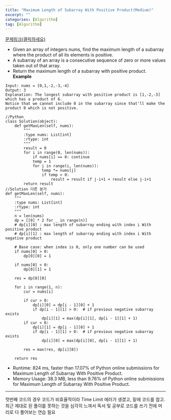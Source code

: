 ```yaml
---
title: "Maximum Length of Subarray With Positive Product(Medium)"
excerpt: ""
categories: [Algorithm]
tag: [Algorithm]
---
```

[문제링크(클릭하세요)](https://leetcode.com/problems/maximum-length-of-subarray-with-positive-product/)
+ Given an array of integers nums, find the maximum length of a subarray where the product of all its elements is positive.
+ A subarray of an array is a consecutive sequence of zero or more values taken out of that array.
+ Return the maximum length of a subarray with positive product.
**Example**

```
Input: nums = [0,1,-2,-3,-4]
Output: 3
Explanation: The longest subarray with positive product is [1,-2,-3] which has a product of 6.
Notice that we cannot include 0 in the subarray since that'll make the product 0 which is not positive.
```

```
//Python
class Solution(object):
    def getMaxLen(self, nums):
        """
        :type nums: List[int]
        :rtype: int
        """
        result = 0
        for i in range(0, len(nums)):
            if nums[i] == 0: continue
            temp = 1
            for j in range(i, len(nums)):
                temp *= nums[j]
                if temp > 0:
                    result = result if j-i+1 < result else j-i+1
        return result
//Solution 다른 분거
def getMaxLen(self, nums):
    """
    :type nums: List[int]
    :rtype: int
    """
    n = len(nums)
    dp = [[0] * 2 for _ in range(n)]
    # dp[i][0] : max length of subarray ending with index i With positive product
    # dp[i][1] : max length of subarray ending with index i With negative product

    # Base case: when index is 0, only one number can be used
    if nums[0] > 0:
        dp[0][0] = 1

    if nums[0] < 0:
        dp[0][1] = 1

    res = dp[0][0]

    for i in range(1, n):
        cur = nums[i]

        if cur > 0:
            dp[i][0] = dp[i - 1][0] + 1
            if dp[i - 1][1] > 0:  # if previous negative subarray exists
                dp[i][1] = max(dp[i][1], dp[i - 1][1] + 1)
        if cur < 0:
            dp[i][1] = dp[i - 1][0] + 1
            if dp[i - 1][1] > 0:  # if previous negative subarray exists
                dp[i][0] = max(dp[i][0], dp[i - 1][1] + 1)

        res = max(res, dp[i][0])

    return res
```
+ Runtime: 824 ms, faster than 17.07% of Python online submissions for Maximum Length of Subarray With Positive Product.
+ Memory Usage: 38.3 MB, less than 9.76% of Python online submissions for Maximum Length of Subarray With Positive Product.
---
첫번째 코드의 경우 코드가 비효율적이라 Time Limit 에러가 생겼고, 밑에 코드를 참고.<br>최근 제대로 된 풀이를 못하는 것을 심각히 느껴서 독서 및 공부로 코드를 쓰기 전에 머리로 다 풀어보는 연습 필요